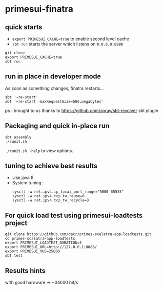 # primesui-finatra

## quick starts

- `export PRIMESUI_CACHE=true` to enable second level cache
- `sbt run` starts the server which listens on `0.0.0.0:8888`

```
git clone 
export PRIMESUI_CACHE=true
sbt run
```

## run in place in developer mode
As soon as something changes, finatra restarts...

```
sbt '~re-start'
sbt '~re-start -maxRequestSize=500.megabytes'
```

ps : brought to us thanks to https://github.com/spray/sbt-revolver sbt plugin

## Packaging and quick in-place run

```
sbt assembly
./runit.sh
```

`./runit.sh -help` to view options.

## tuning to achieve best results

- Use java 8
- System tuning :
  ```
  sysctl -w net.ipv4.ip_local_port_range="5000 65535"
  sysctl -w net.ipv4.tcp_tw_reuse=0
  sysctl -w net.ipv4.tcp_tw_recycle=0
  ```


## For quick load test using primesui-loadtests project

```
git clone https://github.com/dacr/primes-scalatra-app-loadtests.git
cd primes-scalatra-app-loadtests
export PRIMESUI_LOADTEST_DURATION=3
export PRIMESUI_URL=http://127.0.0.1:8888/
export PRIMESUI_VUS=25000
sbt test
```

## Results hints

with good hardware => ~34000 hit/s

